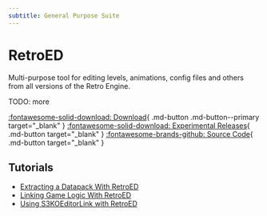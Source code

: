 ```yaml
---
subtitle: General Purpose Suite
---
```


# RetroED

Multi-purpose tool for editing levels, animations, config files and others from all versions of the Retro Engine.

TODO: more

[:fontawesome-solid-download: Download](https://github.com/RSDKModding/RetroED/releases){ .md-button .md-button--primary target="_blank" }
[:fontawesome-solid-download: Experimental Releases](https://github.com/RSDKModding/RetroED/actions "You must be signed into GitHub to download the experimental releases."){ .md-button target="_blank" }
[:fontawesome-brands-github: Source Code](https://github.com/RSDKModding/RetroED){ .md-button target="_blank" }

## Tutorials
- [Extracting a Datapack With RetroED](/Guides/RetroED/ExtractDatapack.md)
- [Linking Game Logic With RetroED](/Guides/RetroED/GameLogicLink.md)
- [Using S3KOEditorLink with RetroED](/Guides/RetroED/S3KOEditorLink.md)